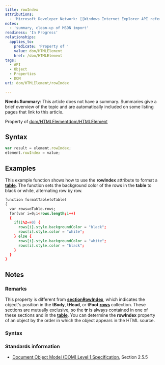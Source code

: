 ```yaml
---
title: rowIndex
attributions:
  - 'Microsoft Developer Network: [[Windows Internet Explorer API reference](http://msdn.microsoft.com/en-us/library/ie/hh828809%28v=vs.85%29.aspx) Article]'
notes:
  - 'summary, clean-up of MSDN import'
readiness: 'In Progress'
relationships:
  applies_to:
    predicate: 'Property of '
    value: dom/HTMLElement
    href: /dom/HTMLElement
tags:
  - API
  - Object
  - Properties
  - DOM
uri: dom/HTMLElement/rowIndex

---
```

**Needs Summary**: This article does not have a summary. Summaries give a brief overview of the topic and are automatically included on some listing pages that link to this article.

Property of [dom/HTMLElement](/dom/HTMLElement)[dom/HTMLElement](/dom/HTMLElement)

## <span>Syntax</span>

``` js
var result = element.rowIndex;
element.rowIndex = value;
```

## <span>Examples</span>

This example function shows how to use the **rowIndex** attribute to format a [**table**](/html/elements/table). The function sets the background color of the rows in the **table** to black or white, alternating row by row.

``` html
function formatTable(oTable)
{
  var rows=oTable.rows;
  for(var i=0;i<rows.length;i++)
  {
    if(i%2==0) {
      rows[i].style.backgroundColor = "black";
      rows[i].style.color = "white";
    } else {
      rows[i].style.backgroundColor = "white";
      rows[i].style.color = "black";
    }
  }
}
```

## <span>Notes</span>

### <span>Remarks</span>

This property is different from [**sectionRowIndex**](/dom/HTMLElement/sectionRowIndex), which indicates the object's position in the **tBody**, **tHead**, or **tFoot** [**rows**](/dom/HTMLElement/rows) collection. These sections are mutually exclusive, so the **tr** is always contained in one of these sections and in the [**table**](/html/elements/table). You can determine the **rowIndex** property of an object by the order in which the object appears in the HTML source.

### <span>Syntax</span>

### <span>Standards information</span>

-   [Document Object Model (DOM) Level 1 Specification](http://go.microsoft.com/fwlink/p/?linkid=161725), Section 2.5.5

